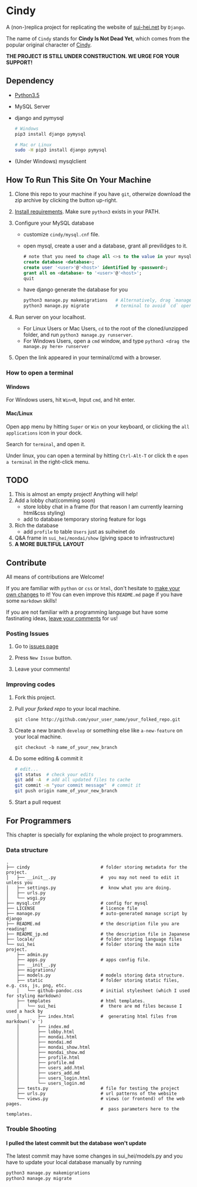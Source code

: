 Cindy
=====
A (non-)replica project for replicating the
website of [sui-hei.net](http://sui-hei.net) by `Django`.

The name of `Cindy` stands for **Cindy Is Not Dead Yet**,
which comes from the popular original character of
[Cindy](http://sui-hei.net/app/webroot/pukiwiki/index.php?%E3%82%B7%E3%83%B3%E3%83%87%E3%82%A3).

**THE PROJECT IS STILL UNDER CONSTRUCTION. WE URGE FOR YOUR SUPPORT!**

Dependency
-----------
- [Python3.5](http://www.python.org)
- MySQL Server
- django and pymysql

    ```bash
    # Windows
    pip3 install django pymysql

    # Mac or Linux
    sudo -H pip3 install django pymysql
    ```
- (Under Windows) mysqlclient

How To Run This Site On Your Machine
------------------------------------
1. Clone this repo to your machine if you have `git`,
    otherwize download the zip archive by clicking the
    button up-right.
2. [Install requirements](#requirements).
    Make sure `python3` exists in your PATH.

3. Configure your MySQL database
    - customize `cindy/mysql.cnf` file.
    - open mysql, create a user and a database, grant all previlidges to it.

        ```sql
        # note that you need to chage all <>s to the value in your mysql.cnf.
        create database <database>;
        create user '<user>'@'<host>' identified by <password>;
        grant all on <database> to '<user>'@'<host>';
        quit
        ```
    - have django generate the database for you

        ```bash
        python3 manage.py makemigrations   # Alternatively, drag `manage.py` to the
        python3 manage.py migrate          # terminal to avoid `cd` operations.
        ```

4. Run server on your localhost.
    - For Linux Users or Mac Users,
        `cd` to the root of the cloned/unzipped folder,
        and run `python3 manage.py runserver`.
    - For Windows Users,
        open a `cmd` window, and type
        `python3 <drag the manage.py here> runserver`
5. Open the link appeared in your terminal/cmd with a browser.

### How to open a terminal

#### Windows
For Windows users, hit `Win+R`, Input `cmd`, and hit enter.

#### Mac/Linux
Open app menu by hitting `Super` or `Win` on your keyboard,
or clicking the `all applications` icon in your dock.

Search for `terminal`, and open it.

Under linux, you can open a terminal by hitting `Ctrl-Alt-T` or click th
e `open a terminal` in the right-click menu.

TODO
-----
1. This is almost an empty project! Anything will help!
1. Add a lobby chat(comming soon)
    - store lobby chat in a frame (for that reason I am currently learning html&css styling)
    - add to database temporary storing feature for logs
1. Rich the database
    - add `profile` to table `Users` just as suiheinet do
1. Q&A frame in `sui_hei/mondai/show` (giving space to infrastructure)
1. **A MORE BUILTIFUL LAYOUT**

Contribute
----------
All means of contributions are Welcome!

If you are familiar with `python` or `css` or `html`,
don't hesitate to [make your own changes](#improving-codes) to it!
You can even improve this `README.md` page if you have some `markdown` skills!

If you are not familiar with a programming language
but have some fastinating ideas, [leave your comments](#posting-issues)
for us!

### Posting Issues
1. Go to [issues page](https://github.com/heyrict/cindy/issues)

1. Press `New Issue` button.

1. Leave your comments!

### Improving codes
1. Fork this project.

1. Pull *your forked repo* to your local machine.

    `git clone http://github.com/your_user_name/your_folked_repo.git`


1. Create a new branch `develop` or something else
    like `a-new-feature` on your local machine.

    `git checkout -b name_of_your_new_branch`

1. Do some editing & commit it

    ```bash
    # edit...
    git status  # check your edits
    git add -A  # add all updated files to cache
    git commit -m "your commit message"  # commit it
    git push origin name_of_your_new_branch
    ```

1. Start a pull request

For Programmers
----------------
This chapter is specially for explaning the whole project to programmers.

### Data structure
```
.
├── cindy                           # folder storing metadata for the project.
│   ├── __init__.py                 #  you may not need to edit it unless you
│   ├── settings.py                 #  know what you are doing.
│   ├── urls.py
│   └── wsgi.py
├── mysql.cnf                       # config for mysql
├── LICENSE                         # licence file
├── manage.py                       # auto-generated manage script by django
├── README.md                       # the description file you are reading!
├── README_jp.md                    # the description file in Japanese
├── locale/                         # folder storing language files
└── sui_hei                         # folder storing the main site project.
    ├── admin.py
    ├── apps.py                     # apps config file.
    ├── __init__.py
    ├── migrations/
    ├── models.py                   # models storing data structure.
    ├── static                      # folder storing static files, e.g. css, js, png, etc.
    │   └── github-pandoc.css       # initial stylesheet (which I used for styling markdown)
    ├── templates                   # html templates.
    │   └── sui_hei                 #  there are md files because I used a hack by
    │       ├── index.html          #  generating html files from markdown(`v ')
    │       ├── index.md
    │       ├── lobby.html
    │       ├── mondai.html
    │       ├── mondai.md
    │       ├── mondai_show.html
    │       ├── mondai_show.md
    │       ├── profile.html
    │       ├── profile.md
    │       ├── users_add.html
    │       ├── users_add.md
    │       ├── users_login.html
    │       └── users_login.md
    ├── tests.py                    # file for testing the project
    ├── urls.py                     # url patterns of the website
    └── views.py                    # views (or frontend) of the web pages.
                                    #  pass parameters here to the templates.
```

### Trouble Shooting

#### I pulled the latest commit but the database won't update
The latest commit may have some changes in sui_hei/models.py and
you have to update your local database manually by running

```bash
python3 manage.py makemigrations
python3 manage.py migrate
```
